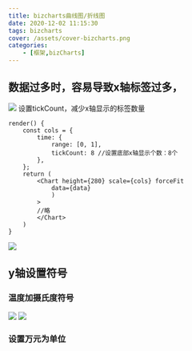 ```yaml
---
title: bizcharts曲线图/折线图
date: 2020-12-02 11:15:30
tags: bizcharts
cover: /assets/cover-bizcharts.png
categories: 
    - [框架,bizCharts]
---
```

## 数据过多时，容易导致x轴标签过多，
![](1.png)
设置tickCount，减少x轴显示的标签数量
```
render() {
    const cols = {
        time: {
            range: [0, 1],
            tickCount: 8 //设置底部x轴显示个数：8个
        },
    };
    return (
        <Chart height={280} scale={cols} forceFit
            data={data}
            )
        >
        //略
        </Chart>
    )
}
```
![](2.png)

## y轴设置符号
### 温度加摄氏度符号
![](3.png)
![](4.png)
### 设置万元为单位


